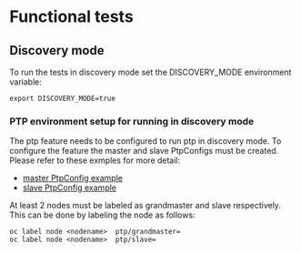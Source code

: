 # Functional tests


## Discovery mode

To run the tests in discovery mode set the DISCOVERY_MODE environment variable:
```
export DISCOVERY_MODE=true
```

### PTP environment setup for running in discovery mode

The ptp feature needs to be configured to run ptp in discovery mode.
To configure the feature the master and slave PtpConfigs must be created.
Please refer to these exmples for more detail:
- [master PtpConfig example](feature-configs/demo/ptp/ptpconfig-grandmaster.yaml)
- [slave PtpConfig example](feature-configs/demo/ptp/ptpconfig-slave.yaml)

At least 2 nodes must be labeled as grandmaster and slave respectively.
This can be done by labeling the node as follows:
```
oc label node <nodename>  ptp/grandmaster=
oc label node <nodename>  ptp/slave=
```
